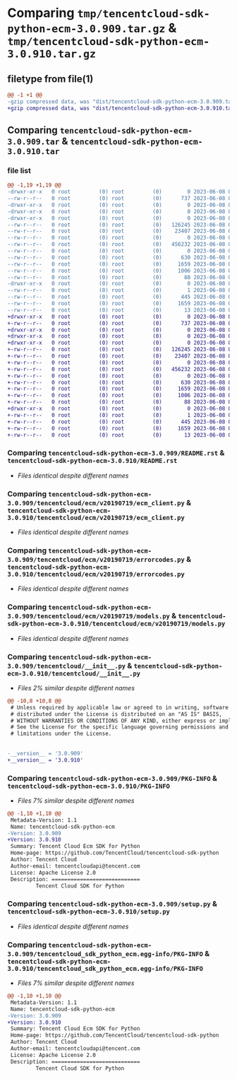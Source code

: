 # Comparing `tmp/tencentcloud-sdk-python-ecm-3.0.909.tar.gz` & `tmp/tencentcloud-sdk-python-ecm-3.0.910.tar.gz`

## filetype from file(1)

```diff
@@ -1 +1 @@
-gzip compressed data, was "dist/tencentcloud-sdk-python-ecm-3.0.909.tar", last modified: Thu Jun  8 00:24:15 2023, max compression
+gzip compressed data, was "dist/tencentcloud-sdk-python-ecm-3.0.910.tar", last modified: Thu Jun  8 09:10:05 2023, max compression
```

## Comparing `tencentcloud-sdk-python-ecm-3.0.909.tar` & `tencentcloud-sdk-python-ecm-3.0.910.tar`

### file list

```diff
@@ -1,19 +1,19 @@
-drwxr-xr-x   0 root         (0) root         (0)        0 2023-06-08 00:24:15.000000 tencentcloud-sdk-python-ecm-3.0.909/
--rw-r--r--   0 root         (0) root         (0)      737 2023-06-08 00:24:15.000000 tencentcloud-sdk-python-ecm-3.0.909/README.rst
-drwxr-xr-x   0 root         (0) root         (0)        0 2023-06-08 00:24:15.000000 tencentcloud-sdk-python-ecm-3.0.909/tencentcloud/
-drwxr-xr-x   0 root         (0) root         (0)        0 2023-06-08 00:24:15.000000 tencentcloud-sdk-python-ecm-3.0.909/tencentcloud/ecm/
-drwxr-xr-x   0 root         (0) root         (0)        0 2023-06-08 00:24:15.000000 tencentcloud-sdk-python-ecm-3.0.909/tencentcloud/ecm/v20190719/
--rw-r--r--   0 root         (0) root         (0)   126245 2023-06-08 00:24:15.000000 tencentcloud-sdk-python-ecm-3.0.909/tencentcloud/ecm/v20190719/ecm_client.py
--rw-r--r--   0 root         (0) root         (0)    23407 2023-06-08 00:24:15.000000 tencentcloud-sdk-python-ecm-3.0.909/tencentcloud/ecm/v20190719/errorcodes.py
--rw-r--r--   0 root         (0) root         (0)        0 2023-06-08 00:24:15.000000 tencentcloud-sdk-python-ecm-3.0.909/tencentcloud/ecm/v20190719/__init__.py
--rw-r--r--   0 root         (0) root         (0)   456232 2023-06-08 00:24:15.000000 tencentcloud-sdk-python-ecm-3.0.909/tencentcloud/ecm/v20190719/models.py
--rw-r--r--   0 root         (0) root         (0)        0 2023-06-08 00:24:15.000000 tencentcloud-sdk-python-ecm-3.0.909/tencentcloud/ecm/__init__.py
--rw-r--r--   0 root         (0) root         (0)      630 2023-06-08 00:24:15.000000 tencentcloud-sdk-python-ecm-3.0.909/tencentcloud/__init__.py
--rw-r--r--   0 root         (0) root         (0)     1659 2023-06-08 00:24:15.000000 tencentcloud-sdk-python-ecm-3.0.909/PKG-INFO
--rw-r--r--   0 root         (0) root         (0)     1006 2023-06-08 00:24:15.000000 tencentcloud-sdk-python-ecm-3.0.909/setup.py
--rw-r--r--   0 root         (0) root         (0)       88 2023-06-08 00:24:15.000000 tencentcloud-sdk-python-ecm-3.0.909/setup.cfg
-drwxr-xr-x   0 root         (0) root         (0)        0 2023-06-08 00:24:15.000000 tencentcloud-sdk-python-ecm-3.0.909/tencentcloud_sdk_python_ecm.egg-info/
--rw-r--r--   0 root         (0) root         (0)        1 2023-06-08 00:24:15.000000 tencentcloud-sdk-python-ecm-3.0.909/tencentcloud_sdk_python_ecm.egg-info/dependency_links.txt
--rw-r--r--   0 root         (0) root         (0)      445 2023-06-08 00:24:15.000000 tencentcloud-sdk-python-ecm-3.0.909/tencentcloud_sdk_python_ecm.egg-info/SOURCES.txt
--rw-r--r--   0 root         (0) root         (0)     1659 2023-06-08 00:24:15.000000 tencentcloud-sdk-python-ecm-3.0.909/tencentcloud_sdk_python_ecm.egg-info/PKG-INFO
--rw-r--r--   0 root         (0) root         (0)       13 2023-06-08 00:24:15.000000 tencentcloud-sdk-python-ecm-3.0.909/tencentcloud_sdk_python_ecm.egg-info/top_level.txt
+drwxr-xr-x   0 root         (0) root         (0)        0 2023-06-08 09:10:05.000000 tencentcloud-sdk-python-ecm-3.0.910/
+-rw-r--r--   0 root         (0) root         (0)      737 2023-06-08 09:10:05.000000 tencentcloud-sdk-python-ecm-3.0.910/README.rst
+drwxr-xr-x   0 root         (0) root         (0)        0 2023-06-08 09:10:05.000000 tencentcloud-sdk-python-ecm-3.0.910/tencentcloud/
+drwxr-xr-x   0 root         (0) root         (0)        0 2023-06-08 09:10:05.000000 tencentcloud-sdk-python-ecm-3.0.910/tencentcloud/ecm/
+drwxr-xr-x   0 root         (0) root         (0)        0 2023-06-08 09:10:05.000000 tencentcloud-sdk-python-ecm-3.0.910/tencentcloud/ecm/v20190719/
+-rw-r--r--   0 root         (0) root         (0)   126245 2023-06-08 09:10:05.000000 tencentcloud-sdk-python-ecm-3.0.910/tencentcloud/ecm/v20190719/ecm_client.py
+-rw-r--r--   0 root         (0) root         (0)    23407 2023-06-08 09:10:05.000000 tencentcloud-sdk-python-ecm-3.0.910/tencentcloud/ecm/v20190719/errorcodes.py
+-rw-r--r--   0 root         (0) root         (0)        0 2023-06-08 09:10:05.000000 tencentcloud-sdk-python-ecm-3.0.910/tencentcloud/ecm/v20190719/__init__.py
+-rw-r--r--   0 root         (0) root         (0)   456232 2023-06-08 09:10:05.000000 tencentcloud-sdk-python-ecm-3.0.910/tencentcloud/ecm/v20190719/models.py
+-rw-r--r--   0 root         (0) root         (0)        0 2023-06-08 09:10:05.000000 tencentcloud-sdk-python-ecm-3.0.910/tencentcloud/ecm/__init__.py
+-rw-r--r--   0 root         (0) root         (0)      630 2023-06-08 09:10:05.000000 tencentcloud-sdk-python-ecm-3.0.910/tencentcloud/__init__.py
+-rw-r--r--   0 root         (0) root         (0)     1659 2023-06-08 09:10:05.000000 tencentcloud-sdk-python-ecm-3.0.910/PKG-INFO
+-rw-r--r--   0 root         (0) root         (0)     1006 2023-06-08 09:10:05.000000 tencentcloud-sdk-python-ecm-3.0.910/setup.py
+-rw-r--r--   0 root         (0) root         (0)       88 2023-06-08 09:10:05.000000 tencentcloud-sdk-python-ecm-3.0.910/setup.cfg
+drwxr-xr-x   0 root         (0) root         (0)        0 2023-06-08 09:10:05.000000 tencentcloud-sdk-python-ecm-3.0.910/tencentcloud_sdk_python_ecm.egg-info/
+-rw-r--r--   0 root         (0) root         (0)        1 2023-06-08 09:10:05.000000 tencentcloud-sdk-python-ecm-3.0.910/tencentcloud_sdk_python_ecm.egg-info/dependency_links.txt
+-rw-r--r--   0 root         (0) root         (0)      445 2023-06-08 09:10:05.000000 tencentcloud-sdk-python-ecm-3.0.910/tencentcloud_sdk_python_ecm.egg-info/SOURCES.txt
+-rw-r--r--   0 root         (0) root         (0)     1659 2023-06-08 09:10:05.000000 tencentcloud-sdk-python-ecm-3.0.910/tencentcloud_sdk_python_ecm.egg-info/PKG-INFO
+-rw-r--r--   0 root         (0) root         (0)       13 2023-06-08 09:10:05.000000 tencentcloud-sdk-python-ecm-3.0.910/tencentcloud_sdk_python_ecm.egg-info/top_level.txt
```

### Comparing `tencentcloud-sdk-python-ecm-3.0.909/README.rst` & `tencentcloud-sdk-python-ecm-3.0.910/README.rst`

 * *Files identical despite different names*

### Comparing `tencentcloud-sdk-python-ecm-3.0.909/tencentcloud/ecm/v20190719/ecm_client.py` & `tencentcloud-sdk-python-ecm-3.0.910/tencentcloud/ecm/v20190719/ecm_client.py`

 * *Files identical despite different names*

### Comparing `tencentcloud-sdk-python-ecm-3.0.909/tencentcloud/ecm/v20190719/errorcodes.py` & `tencentcloud-sdk-python-ecm-3.0.910/tencentcloud/ecm/v20190719/errorcodes.py`

 * *Files identical despite different names*

### Comparing `tencentcloud-sdk-python-ecm-3.0.909/tencentcloud/ecm/v20190719/models.py` & `tencentcloud-sdk-python-ecm-3.0.910/tencentcloud/ecm/v20190719/models.py`

 * *Files identical despite different names*

### Comparing `tencentcloud-sdk-python-ecm-3.0.909/tencentcloud/__init__.py` & `tencentcloud-sdk-python-ecm-3.0.910/tencentcloud/__init__.py`

 * *Files 2% similar despite different names*

```diff
@@ -10,8 +10,8 @@
 # Unless required by applicable law or agreed to in writing, software
 # distributed under the License is distributed on an "AS IS" BASIS,
 # WITHOUT WARRANTIES OR CONDITIONS OF ANY KIND, either express or implied.
 # See the License for the specific language governing permissions and
 # limitations under the License.
 
 
-__version__ = '3.0.909'
+__version__ = '3.0.910'
```

### Comparing `tencentcloud-sdk-python-ecm-3.0.909/PKG-INFO` & `tencentcloud-sdk-python-ecm-3.0.910/PKG-INFO`

 * *Files 7% similar despite different names*

```diff
@@ -1,10 +1,10 @@
 Metadata-Version: 1.1
 Name: tencentcloud-sdk-python-ecm
-Version: 3.0.909
+Version: 3.0.910
 Summary: Tencent Cloud Ecm SDK for Python
 Home-page: https://github.com/TencentCloud/tencentcloud-sdk-python
 Author: Tencent Cloud
 Author-email: tencentcloudapi@tencent.com
 License: Apache License 2.0
 Description: ============================
         Tencent Cloud SDK for Python
```

### Comparing `tencentcloud-sdk-python-ecm-3.0.909/setup.py` & `tencentcloud-sdk-python-ecm-3.0.910/setup.py`

 * *Files identical despite different names*

### Comparing `tencentcloud-sdk-python-ecm-3.0.909/tencentcloud_sdk_python_ecm.egg-info/PKG-INFO` & `tencentcloud-sdk-python-ecm-3.0.910/tencentcloud_sdk_python_ecm.egg-info/PKG-INFO`

 * *Files 7% similar despite different names*

```diff
@@ -1,10 +1,10 @@
 Metadata-Version: 1.1
 Name: tencentcloud-sdk-python-ecm
-Version: 3.0.909
+Version: 3.0.910
 Summary: Tencent Cloud Ecm SDK for Python
 Home-page: https://github.com/TencentCloud/tencentcloud-sdk-python
 Author: Tencent Cloud
 Author-email: tencentcloudapi@tencent.com
 License: Apache License 2.0
 Description: ============================
         Tencent Cloud SDK for Python
```


